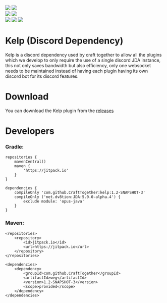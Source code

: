 [![](https://img.shields.io/badge/Discord-7289DA?style=for-the-badge&logo=discord&logoColor=white)](https://discord.gg/zSWjKVvfNy)
[![](https://img.shields.io/badge/GitHub-100000?style=for-the-badge&logo=github&logoColor=white)](https://github.com/CraftTogether) <BR>
[![](https://jitpack.io/v/CraftTogether/Kelp.svg)](https://jitpack.io/#CraftTogether/Kelp)
![](https://img.shields.io/badge/Maintained%3F-yes-green.svg) <BR>
[![](https://img.shields.io/github/downloads/CraftTogether/kelp/total.svg)](https://github.com/CraftTogether/kelp/releases)
![](https://img.shields.io/github/issues/CraftTogether/kelp.svg)
![](https://img.shields.io/github/issues-pr/CraftTogether/kelp.svg)
# Kelp (Discord Dependency)
Kelp is a discord dependency used by craft together to allow all the plugins which we develop to only require the use of a single discord JDA instance, this not only saves bandwidth but also efficiency, only one websocket needs to be maintained instead of having each plugin having its own discord bot for its discord features.

# Download
You can download the Kelp plugin from the [releases](https://github.com/CraftTogether/Kelp/releases)

# Developers
### Gradle:
```
repositories {
    mavenCentral()
    maven {
        'https://jitpack.io'
    }
}

dependencies {
    compileOnly 'com.github.CraftTogether:kelp:1.2-SNAPSHOT-3'
    compileOnly ('net.dv8tion:JDA:5.0.0-alpha.4') {
        exclude module: 'opus-java'
    }
}
```

### Maven:
```
<repositories>
    <repository>
        <id>jitpack.io</id>
        <url>https://jitpack.io</url>
    </repository>
</repositories>

<dependencies>
    <dependency>
        <groupId>com.github.CraftTogether</groupId>
        <artifactId>weg</artifactId>
        <version>1.2-SNAPSHOT-3</version>
        <scope>provided</scope>
    </dependency>
</dependencies>
```